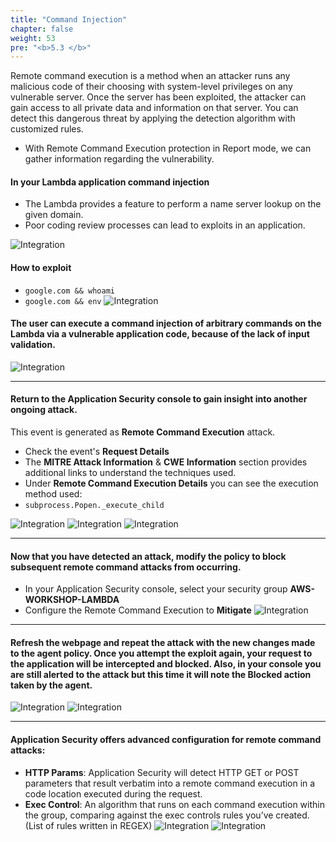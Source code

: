 ```yaml
---
title: "Command Injection"
chapter: false
weight: 53
pre: "<b>5.3 </b>"
---
```


Remote command execution is a method when an attacker runs any malicious code of their choosing with system-level privileges on any vulnerable server. Once the server has been exploited, the attacker can gain access to all private data and information on that server. You can detect this dangerous threat by applying the detection algorithm with customized rules.

- With Remote Command Execution protection in Report mode, we can gather information regarding the vulnerability.

#### In your Lambda application command injection
- The Lambda provides a feature to perform a name server lookup on the given domain.
- Poor coding review processes can lead to exploits in an application.

![Integration](/images/lambda-rce1.png)


#### How to exploit
- <code>google.com && whoami</code>
- <code>google.com && env</code>
![Integration](/images/rce-commands.png)

#### The user can execute a command injection of arbitrary commands on the Lambda via a vulnerable application code, because of the lack of input validation.

![Integration](/images/rce-env.png)

---

#### Return to the Application Security console to gain insight into another ongoing attack.

This event is generated as **Remote Command Execution** attack.

- Check the event's **Request Details** 
- The **MITRE Attack Information** & **CWE Information** section provides additional links to understand the techniques used.
- Under **Remote Command Execution Details** you can see the execution method used:
- <code>subprocess.Popen._execute_child</code>

![Integration](/images/rce-notblocked.png)
![Integration](/images/rce-request.png)
![Integration](/images/rce-rcedetails.png)

---

#### Now that you have detected an attack, modify the policy to block subsequent remote command attacks from occurring.
- In your Application Security console, select your security group **AWS-WORKSHOP-LAMBDA**
- Configure the Remote Command Execution to **Mitigate**
![Integration](/images/remote-enable.png)

---

#### Refresh the webpage and repeat the attack with the new changes made to the agent policy. Once you attempt the exploit again, your request to the application will be intercepted and blocked. Also, in your console you are still alerted to the attack but this time it will note the Blocked action taken by the agent.
![Integration](/images/block.png)
![Integration](/images/rce-blocked.png)

---

#### Application Security offers advanced configuration for remote command attacks:
- **HTTP Params**: Application Security will detect HTTP GET or POST parameters that result verbatim into a remote command execution in a code location executed during the request.
- **Exec Control**: An algorithm that runs on each command execution within the group, comparing against the exec controls rules you’ve created. (List of rules written in REGEX)
![Integration](/images/remote-adv-config.png)
![Integration](/images/remote-adv.png)
